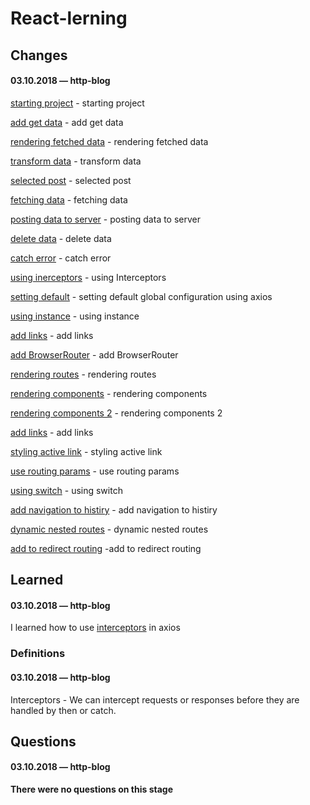 # React-lerning

## Changes

#### 03.10.2018 — http-blog
[starting project](https://github.com/Mikele11/React-lerning/commit/6fdbae86da10e9456119b423bb6fb8819db5bbfd) - starting project

[add get data](https://github.com/Mikele11/React-lerning/commit/b04855dbd04f3bc73c0c87bdbd99400c5e9225fc) - add get data

[rendering fetched data](https://github.com/Mikele11/React-lerning/commit/933a6be82bafac80a6aacc430787cc2b0cddb6aa) - rendering fetched data

[transform data](https://github.com/Mikele11/React-lerning/commit/a74f1920a43f19f01db7c94726fe611e212c346e) - transform data

[selected post](https://github.com/Mikele11/React-lerning/commit/c9f3e191a0fb2b02a310a6785595f9abb33aa1c6) - selected post

[fetching data](https://github.com/Mikele11/React-lerning/commit/805f3b08be0113c4552735bb55cc75d60de6b026) - fetching data

[posting data to server](https://github.com/Mikele11/React-lerning/commit/6c2f27a867c64665a7e81f7b2c6e00f2eefbd5b6) - posting data to server

[delete data](https://github.com/Mikele11/React-lerning/commit/dfc1105e0664cb3fa1540ab45c40a0bd7b9da36e) - delete data

[catch error](https://github.com/Mikele11/React-lerning/commit/20b93399aa65948492c6e5319382bbb7fd4883dc) - catch error

[using inerceptors](https://github.com/Mikele11/React-lerning/commit/006cb92b591bafe0fdf367351ac799bd580ffc26) - using Interceptors

[setting default](https://github.com/Mikele11/React-lerning/commit/bd3c182f075ad265e91133ffdeeacdee035bdcd0) - setting default global configuration using axios

[using instance](https://github.com/Mikele11/React-lerning/commit/76b3d7fc77d6c5198d2f301a22196a92da273b1b) - using instance

[add links](https://github.com/Mikele11/React-lerning/commit/60c95249e3b827a869f777f7d3ba58b5b3ab6d3b) - add links

[add BrowserRouter](https://github.com/Mikele11/React-lerning/commit/de9aac23f3504ab03e6cfb248b5f1ec90858108a) - add BrowserRouter

[rendering routes](https://github.com/Mikele11/React-lerning/commit/57940ceba4f3fa764162beaea2f3de1a817eae4a) - rendering routes

[rendering components](https://github.com/Mikele11/React-lerning/commit/d12cecb2ea0fccfc3fa522e50d053c76d358a50f) - rendering components

[rendering components 2](https://github.com/Mikele11/React-lerning/commit/7a872c6b82082dd78f893d4445cb4b48c00f64a8) - rendering components 2

[add links](https://github.com/Mikele11/React-lerning/commit/fa58a4e19c6f1b226dd1ec34b55a9e5a09a81f18) - add links

[styling active link](https://github.com/Mikele11/React-lerning/commit/8a27b301ecdab77ab7414efdb326f82f31f1dc2b) - styling active link

[use routing params](https://github.com/Mikele11/React-lerning/commit/52f7acaeb5ddc4d0df137a0714ffbc253c008e67) - use routing params

[using switch](https://github.com/Mikele11/React-lerning/commit/6464817cb94513a69938b19cd7311a3177a3fed2) - using switch

[add navigation to histiry](https://github.com/Mikele11/React-lerning/commit/8914cf7509f389c3e565e74ff766a4b18cb89e5f) - add navigation to histiry

[dynamic nested routes](https://github.com/Mikele11/React-lerning/commit/2b31092f4b89a7f750f10b01e3873a796a934099) - dynamic nested routes

[add to redirect routing](https://github.com/Mikele11/React-lerning/commit/ebc1c224ad70473792c19c8fdefe644a1b641f84) -add to redirect routing

## Learned

#### 03.10.2018 — http-blog

I learned how to use [interceptors](#interceptors) in axios


### Definitions

#### 03.10.2018 — http-blog

<a name="interceptors"></a>Interceptors - We can intercept requests or responses before they are handled by then or catch.

## Questions

#### 03.10.2018 — http-blog

**There were no questions on this stage**